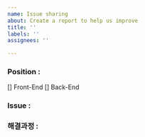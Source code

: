 ```yaml
---
name: Issue sharing
about: Create a report to help us improve
title: ''
labels: ''
assignees: ''

---
```


### Position :
[] Front-End
[] Back-End

### Issue :


### 해결과정 :

